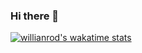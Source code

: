 ### Hi there 👋

<!--
**DarianMD/DarianMD** is a ✨ _special_ ✨ repository because its `README.md` (this file) appears on your GitHub profile.

Here are some ideas to get you started:

- 🔭 I’m currently working on ...
- 🌱 I’m currently learning ...
- 👯 I’m looking to collaborate on ...
- 🤔 I’m looking for help with ...
- 💬 Ask me about ...
- 📫 How to reach me: ...
- 😄 Pronouns: ...
- ⚡ Fun fact: ...
-->


[![willianrod's wakatime stats](https://github-readme-stats.vercel.app/api/wakatime?username=DarianMD)](https://github.com/DarianMD/github-readme-stats)
